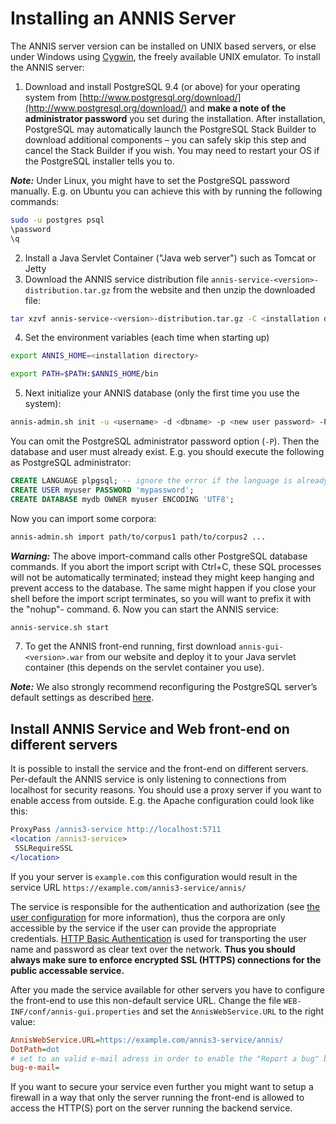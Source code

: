 # Installing an ANNIS Server

The ANNIS server version can be installed on UNIX based servers, or else under
Windows using [Cygwin](http://www.cygwin.com/), the freely available UNIX emulator. To install the ANNIS server:
1. Download and install PostgreSQL 9.4 (or above)
for your operating system from [http://www.postgresql.org/download/](http://www.postgresql.org/download/) and **make a note of the administrator password** you set during the installation. After installation, PostgreSQL may automatically launch the PostgreSQL Stack Builder to download additional components – you can safely skip this step and cancel the Stack Builder if you wish. You may need to restart your OS if the PostgreSQL installer tells you to.

***Note:*** Under Linux, you might have to set the PostgreSQL password manually.
E.g. on Ubuntu you can achieve this with by running the following commands:
```bash
sudo -u postgres psql
\password
\q
```
2. Install a Java Servlet Container ("Java web server") such as Tomcat or Jetty
3. Download the ANNIS service distribution file `annis-service-<version>- distribution.tar.gz` from the website and then unzip the downloaded file:
```bash
tar xzvf annis-service-<version>-distribution.tar.gz -C <installation directory>
```
4. Set the environment variables (each time when starting up)
```bash
export ANNIS_HOME=<installation directory>

export PATH=$PATH:$ANNIS_HOME/bin
```
5. Next initialize your ANNIS database (only the first time you use the system):
```bash
annis-admin.sh init -u <username> -d <dbname> -p <new user password> -P <postgres superuser password>
```
You can omit the PostgreSQL administrator password option (`-P`). Then the
database and user must already exist. E.g. you should execute the following as
PostgreSQL administrator:
```sql
CREATE LANGUAGE plpgsql; -- ignore the error if the language is already installed
CREATE USER myuser PASSWORD 'mypassword';
CREATE DATABASE mydb OWNER myuser ENCODING 'UTF8';
```
Now you can import some corpora:
```bash
annis-admin.sh import path/to/corpus1 path/to/corpus2 ...
```
***Warning:*** The above import-command calls other PostgreSQL database commands. If
you abort the import script with Ctrl+C, these SQL processes will not be
automatically terminated; instead they might keep hanging and prevent access
to the database. The same might happen if you close your shell before the
import script terminates, so you will want to prefix it with the "nohup"-
command.
6. Now you can start the ANNIS service:
```bash
annis-service.sh start
```
7. To get the ANNIS front-end running, first download `annis-gui-<version>.war`
from our website and deploy it to your Java servlet container (this depends on
the servlet container you use).

***Note:*** We also strongly recommend reconfiguring the PostgreSQL server’s default
settings as described [here](../advanced-config/postgresql.md).

## Install ANNIS Service and Web front-end on different servers

It is possible to install the service and the front-end on different servers.
Per-default the ANNIS service is only listening to connections from localhost for security reasons.
You should use a proxy server if you want to enable access from outside.
E.g. the Apache configuration could look like this:
~~~Apache
ProxyPass /annis3-service http://localhost:5711
<location /annis3-service>
 SSLRequireSSL
</location>
~~~ 
If you your server is `example.com` this configuration would result in the service URL `https://example.com/annis3-service/annis/`

The service is responsible for the authentication and authorization (see [the user configuration](../advanced-config/user.md) for more information), thus the corpora are only accessible by the 
service if the user can provide the appropriate credentials.
[HTTP Basic Authentication](http://en.wikipedia.org/wiki/Basic_access_authentication) is used for transporting the user name and password as clear text over the network.
**Thus you should always make sure to enforce encrypted SSL (HTTPS) connections for the public accessable service.**

After you made the service available for other servers you have to configure the front-end to use this non-default service URL.
Change the file `WEB-INF/conf/annis-gui.properties` and set the `AnnisWebService.URL` to the right value:
~~~Ini
AnnisWebService.URL=https://example.com/annis3-service/annis/
DotPath=dot
# set to an valid e-mail adress in order to enable the "Report a bug" button
bug-e-mail=
~~~

If you want to secure your service even further you might want to setup a firewall in a way that only the server running the front-end is allowed to access the HTTP(S) port on the server running the backend service.